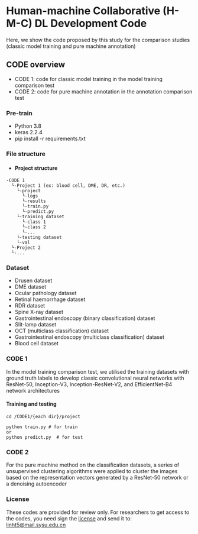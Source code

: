 # Human-machine Collaborative (H-M-C) DL Development Code
Here, we show the code proposed by this study for the comparison studies (classic model training and pure machine annotation)

## CODE overview
+ CODE 1: code for classic model training in the model training comparison test
+ CODE 2: code for pure machine annotation in the annotation comparison test

### Pre-train
+ Python 3.8
+ keras 2.2.4
+ pip install -r requirements.txt

### File structure
+ #### Project structure
```
-CODE 1
  └-Project 1 (ex: blood cell, DME, DR, etc.)
    └-project
      └-logs
      └-results
      └-train.py
      └-predict.py
    └-training dataset
      └-class 1
      └-class 2
      └-...
    └-testing dataset
    └-val
  └-Project 2
  └-...
```

### Dataset
+ Drusen dataset
+ DME dataset
+ Ocular pathology dataset
+ Retinal haemorrhage dataset
+ RDR dataset
+ Spine X-ray dataset
+ Gastrointestinal endoscopy (binary classification) dataset
+ Slit-lamp dataset
+ OCT (multiclass classification) dataset
+ Gastrointestinal endoscopy (multiclass classification) dataset
+ Blood cell dataset


### CODE 1
In the model training comparison test, we utilised the training datasets with ground truth labels to develop classic convolutional neural networks with ResNet-50, Inception-V3, Inception-ResNet-V2, and EfficientNet-B4 network architectures

#### Training and testing
```
cd /CODE1/{each dir}/project

python train.py # for train
or
python predict.py  # for test
```
### CODE 2
For the pure machine method on the classification datasets, a series of unsupervised clustering algorithms were applied to cluster the images based on the representation vectors generated by a ResNet-50 network or a denoising autoencoder

### License
These codes are provided for review only. For researchers to get access to the codes, you need sign the [license](LicenseforHMC.pdf) and send it to: linht5@mail.sysu.edu.cn